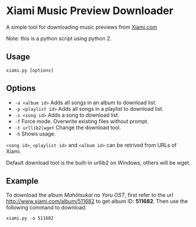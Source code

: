 # Xiami Music Preview Downloader

A simple tool for downloading music previews from [Xiami.com][1]

Note: this is a python script using python 2.

## Usage

    xiami.py [options]

## Options

* `-a <album id>` Adds all songs in an album to download list.
* `-p <playlist id>` Adds all songs in a playlist to download list.
* `-s <song id>` Adds a song to download list.
* `-f` Force mode. Overwrite existing files without prompt.
* `-t urllib2|wget` Change the download tool.
* `-h` Shows usage.

`<song id>`, `<playlist id>` and `<album id>` can be retrived from URLs of Xiami.

Default download tool is the built-in urllib2 on Windows, others will be wget.

## Example

To download the album _Mahōtsukai no Yoru OST_, first refer to the url <http://www.xiami.com/album/511682> to get album ID: __511682__. Then use the following command to download:

    xiami.py -a 511682

[1]: http://www.xiami.com "虾米"
